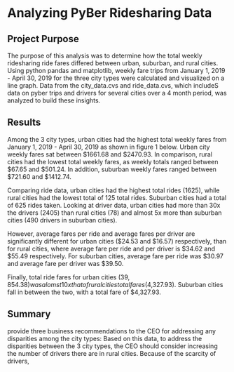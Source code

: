 # Analyzing PyBer Ridesharing Data

## Project Purpose
The purpose of this analysis was to determine how the total weekly ridesharing ride fares differed between urban, suburban, and rural cities. Using python pandas and matplotlib, weekly fare trips from January 1, 2019 - April 30, 2019 for the three city types were calculated and visualized on a line graph. Data from the city_data.cvs and ride_data.cvs, which includeS data on pyber trips and drivers for several cities over a 4 month period, was analyzed to build these insights.

## Results 
Among the 3 city types, urban cities had the highest total weekly fares from January 1, 2019 - April 30, 2019 as shown in figure 1 below. Urban city weekly fares sat between $1661.68 and $2470.93. In comparison, rural cities had the lowest total weekly fares, as weekly totals ranged between $67.65 and $501.24.  In addition, suburban weekly fares ranged between $721.60 and $1412.74. 

Comparing ride data, urban cities had the highest total rides (1625), while rural cities had the lowest total of 125 total rides. Suburban cities had a total of 625 rides taken. Looking at driver data, urban cities had more than 30x the drivers (2405) than rural cities (78) and almost 5x more than suburban cities (490 drivers in suburban cities).

However, average fares per ride and average fares per driver are significantly different for urban cities ($24.53	and $16.57) respectively, than for rural cities, where average fare per ride and per driver is $34.62 and $55.49 respectively. For suburban cities, average fare per ride was $30.97 and average fare per driver was $39.50.

Finally, total ride fares for urban cities ($39,854.38) was alomst 10x that of rural cities total fares ($4,327.93). Suburban cities fall in between the two, with a total fare of $4,327.93.

## Summary 
provide three business recommendations to the CEO for addressing any disparities among the city types:
Based on this data, to address the disparities between the 3 city types, the CEO should consider increasing the number of drivers there are in rural cities. Because of the scarcity of drivers,
